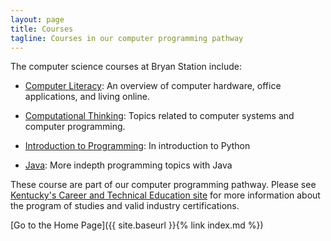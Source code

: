 ```yaml
---
layout: page
title: Courses
tagline: Courses in our computer programming pathway
---
```

The computer science courses at Bryan Station include:

* [Computer Literacy](complit): An overview of computer hardware, 
office applications, and living online.

* [Computational Thinking](compthink): Topics related to computer systems 
and computer programming.

* [Introduction to Programming](introprog): In introduction to Python

* [Java](java): More indepth programming topics with Java

These course are part of our computer programming pathway. Please see [Kentucky's Career and Technical Education site](https://education.ky.gov/CTE/cter/Pages/default.aspx) for more information about the program of studies and valid industry certifications.

[Go to the Home Page]({{ site.baseurl }}{% link index.md %})
